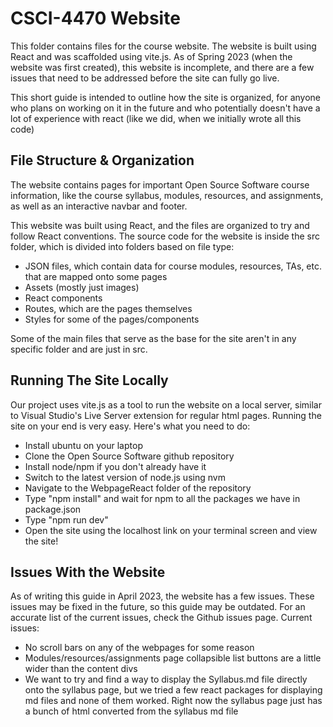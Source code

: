 # CSCI-4470 Website

This folder contains files for the course website. The website is built using React and was scaffolded using vite.js. As of Spring 2023 (when the website was first created), this website is incomplete, and there are a few issues that need to be addressed before the site can fully go live.

This short guide is intended to outline how the site is organized, for anyone who plans on working on it in the future and who potentially doesn't have a lot of experience with react (like we did, when we initially wrote all this code)

File Structure & Organization
----------
The website contains pages for important Open Source Software course information, like the course syllabus, modules, resources, and assignments, as well as an interactive navbar and footer.

This website was built using React, and the files are organized to try and follow React conventions.
The source code for the website is inside the src folder, which is divided into folders based on file type:

* JSON files, which contain data for course modules, resources, TAs, etc. that are mapped onto some pages
* Assets (mostly just images)
* React components 
* Routes, which are the pages themselves
* Styles for some of the pages/components

Some of the main files that serve as the base for the site aren't in any specific folder and are just in src.

Running The Site Locally
----------
Our project uses vite.js as a tool to run the website on a local server, similar to Visual Studio's Live Server extension for regular html pages.
Running the site on your end is very easy. Here's what you need to do:
* Install ubuntu on your laptop 
* Clone the Open Source Software github repository
* Install node/npm if you don't already have it
* Switch to the latest version of node.js using nvm 
* Navigate to the WebpageReact folder of the repository
* Type "npm install" and wait for npm to all the packages we have in package.json
* Type "npm run dev"
* Open the site using the localhost link on your terminal screen and view the site!

Issues With the Website
----------
As of writing this guide in April 2023, the website has a few issues. These issues may be fixed in the future, so this guide may be outdated. For an accurate list of the current issues, check the Github issues page.
Current issues:
* No scroll bars on any of the webpages for some reason
* Modules/resources/assignments page collapsible list buttons are a little wider than the content divs
* We want to try and find a way to display the Syllabus.md file directly onto the syllabus page, but we tried a few react packages for displaying md files and none of them worked. Right now the syllabus page just has a bunch of html converted from the syllabus md file
